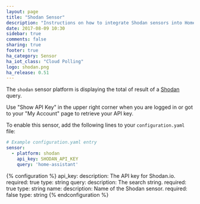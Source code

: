 ```yaml
---
layout: page
title: "Shodan Sensor"
description: "Instructions on how to integrate Shodan sensors into Home Assistant."
date: 2017-08-09 10:30
sidebar: true
comments: false
sharing: true
footer: true
ha_category: Sensor
ha_iot_class: "Cloud Polling"
logo: shodan.png
ha_release: 0.51
---
```



The `shodan` sensor platform is displaying the total of result of a
[Shodan](https://www.shodan.io/) query.

Use "Show API Key" in the upper right corner when you are logged in or got to
your "My Account" page to retrieve your API key.

To enable this sensor, add the following lines to your `configuration.yaml`
file:

```yaml
# Example configuration.yaml entry
sensor:
  - platform: shodan
    api_key: SHODAN_API_KEY
    query: 'home-assistant'
```

{% configuration %}
  api_key:
    description: The API key for Shodan.io.
    required: true
    type: string
  query:
    description: The search string.
    required: true
    type: string
  name:
    description: Name of the Shodan sensor.
    required: false
    type: string
{% endconfiguration %}

